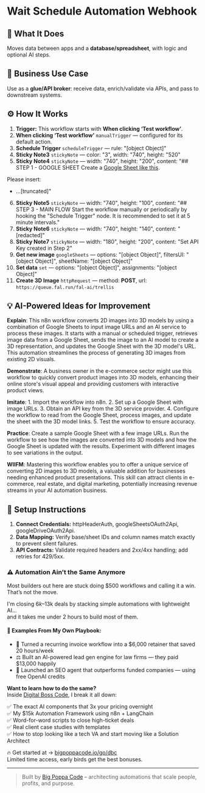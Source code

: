 # Wait Schedule Automation Webhook
## 🚀 What It Does
Moves data between apps and a **database/spreadsheet**, with logic and optional AI steps.

## 💼 Business Use Case
Use as a **glue/API broker**: receive data, enrich/validate via APIs, and pass to downstream systems.

## ⚙️ How It Works
1. **Trigger:** This workflow starts with **When clicking ‘Test workflow’**.
2. **When clicking ‘Test workflow’** `manualTrigger` — configured for its default action.
3. **Schedule Trigger** `scheduleTrigger` — rule: "[object Object]"
4. **Sticky Note3** `stickyNote` — color: "3", width: "740", height: "520"
5. **Sticky Note4** `stickyNote` — width: "740", height: "200", content: "## STEP 1 - GOOGLE SHEET
Create a [Google Sheet like this](https://docs.google.com/spreadsheets/d/1C0Et6X3Zwr_6CxeNjhLpDwjAfIGeUvLGFawckKb0utY/edit?usp=sharing).

Please insert:
- …[truncated]"
6. **Sticky Note5** `stickyNote` — width: "740", height: "100", content: "## STEP 3 - MAIN FLOW
Start the workflow manually or periodically by hooking the "Schedule Trigger" node. It is recommended to set it at 5 minute intervals."
7. **Sticky Note6** `stickyNote` — width: "740", height: "140", content: "[redacted]"
8. **Sticky Note7** `stickyNote` — width: "180", height: "200", content: "Set API Key created in Step 2"
9. **Get new image** `googleSheets` — options: "[object Object]", filtersUI: "[object Object]", sheetName: "[object Object]"
10. **Set data** `set` — options: "[object Object]", assignments: "[object Object]"
11. **Create 3D Image** `httpRequest` — method: **POST**, url: `https://queue.fal.run/fal-ai/trellis`

## 💡 AI-Powered Ideas for Improvement
**Explain**: This n8n workflow converts 2D images into 3D models by using a combination of Google Sheets to input image URLs and an AI service to process these images. It starts with a manual or scheduled trigger, retrieves image data from a Google Sheet, sends the image to an AI model to create a 3D representation, and updates the Google Sheet with the 3D model's URL. This automation streamlines the process of generating 3D images from existing 2D visuals.

**Demonstrate**: A business owner in the e-commerce sector might use this workflow to quickly convert product images into 3D models, enhancing their online store's visual appeal and providing customers with interactive product views.

**Imitate**: 1. Import the workflow into n8n. 2. Set up a Google Sheet with image URLs. 3. Obtain an API key from the 3D service provider. 4. Configure the workflow to read from the Google Sheet, process images, and update the sheet with the 3D model links. 5. Test the workflow to ensure accuracy.

**Practice**: Create a sample Google Sheet with a few image URLs. Run the workflow to see how the images are converted into 3D models and how the Google Sheet is updated with the results. Experiment with different images to see variations in the output.

**WIIFM**: Mastering this workflow enables you to offer a unique service of converting 2D images to 3D models, a valuable addition for businesses needing enhanced product presentations. This skill can attract clients in e-commerce, real estate, and digital marketing, potentially increasing revenue streams in your AI automation business.

## 🔧 Setup Instructions
1. **Connect Credentials:** httpHeaderAuth, googleSheetsOAuth2Api, googleDriveOAuth2Api.
2. **Data Mapping:** Verify base/sheet IDs and column names match exactly to prevent silent failures.
3. **API Contracts:** Validate required headers and 2xx/4xx handling; add retries for 429/5xx.

### ⚠️ Automation Ain’t the Same Anymore

Most builders out here are stuck doing $500 workflows and calling it a win.  
That’s not the move.  

I'm closing $6k–$13k deals by stacking simple automations with lightweight AI...  
and it takes me under 2 hours to build most of them.

#### 🧠 Examples From My Own Playbook:
- 🔁 Turned a recurring invoice workflow into a $6,000 retainer that saved 20 hours/week  
- ⚖️ Built an AI-powered lead gen engine for law firms — they paid $13,000 happily  
- 🚀 Launched an SEO agent that outperforms funded companies — using free OpenAI credits  

**Want to learn how to do the same?**  
Inside [Digital Boss Code](https://bigpoppacode.io/go/dbc), I break it all down:

✅ The exact AI components that 3x your pricing overnight  
✅ My $15k Automation Framework using n8n + LangChain  
✅ Word-for-word scripts to close high-ticket deals  
✅ Real client case studies with templates  
✅ How to stop looking like a tech VA and start moving like a Solution Architect  

🔥 Get started at → [bigpoppacode.io/go/dbc](https://bigpoppacode.io/go/dbc)  
Limited time access, early birds get the best bonuses.

---
> Built by [Big Poppa Code](https://bigpoppacode.io) – architecting automations that scale people, profits, and purpose.
